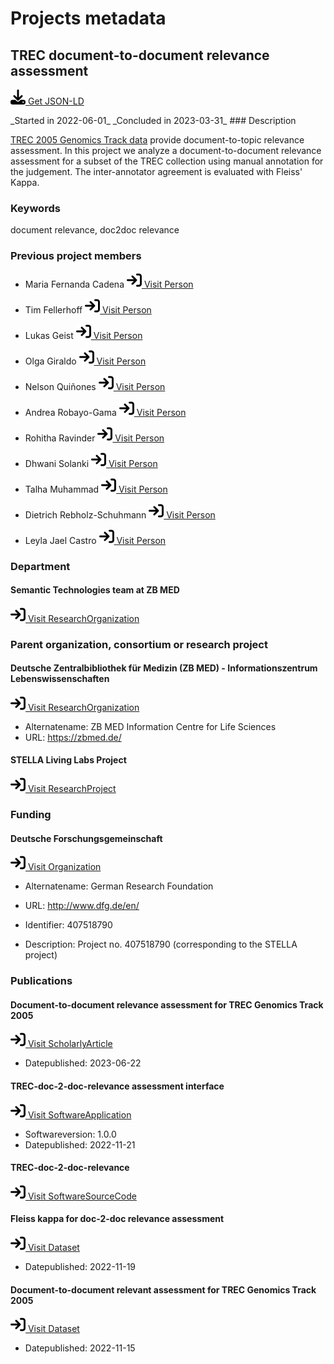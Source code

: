 # Projects metadata

## TREC document-to-document relevance assessment

<p><img src = "/images/get.svg" alt="Get JSON-LD"/><a href="https://raw.githubusercontent.com/zbmed-semtec/zbmed-semtec.github.io/main/metadata\projects\2022_TREC_doc2doc.json" target="_blank"> Get JSON-LD</a></p>
_Started in 2022-06-01_
_Concluded in 2023-03-31_
### Description

[TREC 2005 Genomics Track data](https://trec.nist.gov/data/t14_genomics.html) provide document-to-topic relevance assessment. In this project we analyze a document-to-document relevance assessment for a subset of the TREC collection using manual annotation for the judgement. The inter-annotator agreement is evaluated with Fleiss' Kappa.
### Keywords

document relevance, doc2doc relevance
### Previous project members

-  Maria Fernanda Cadena		<a href="https://orcid.org/0000-0002-5915-8895" target="_blank"><img src = "/images/visit.svg" alt="Visit URL"/> Visit Person</a>

- Tim Fellerhoff		<a href="https://orcid.org/0000-0002-8725-1317" target="_blank"><img src = "/images/visit.svg" alt="Visit URL"/> Visit Person</a>

- Lukas Geist		<a href="https://orcid.org/0000-0002-2910-7982" target="_blank"><img src = "/images/visit.svg" alt="Visit URL"/> Visit Person</a>

- Olga Giraldo		<a href="https://orcid.org/0000-0003-2978-8922" target="_blank"><img src = "/images/visit.svg" alt="Visit URL"/> Visit Person</a>

- Nelson Quiñones		<a href="https://orcid.org/0000-0002-5037-0443" target="_blank"><img src = "/images/visit.svg" alt="Visit URL"/> Visit Person</a>

- Andrea Robayo-Gama		<a href="https://zbmed-semtec.github.io/previous_members/#andrea-robayo-gama" target="_blank"><img src = "/images/visit.svg" alt="Visit URL"/> Visit Person</a>

- Rohitha Ravinder		<a href="https://orcid.org/0009-0004-4484-6283" target="_blank"><img src = "/images/visit.svg" alt="Visit URL"/> Visit Person</a>

- Dhwani Solanki		<a href="https://orcid.org/0009-0004-1529-0095" target="_blank"><img src = "/images/visit.svg" alt="Visit URL"/> Visit Person</a>

- Talha Muhammad		<a href="https://zbmed-semtec.github.io/previous_members/#muhammad-talha" target="_blank"><img src = "/images/visit.svg" alt="Visit URL"/> Visit Person</a>

- Dietrich Rebholz-Schuhmann		<a href="https://orcid.org/0000-0002-1018-0370" target="_blank"><img src = "/images/visit.svg" alt="Visit URL"/> Visit Person</a>

- Leyla Jael Castro		<a href="https://orcid.org/0000-0003-3986-0510" target="_blank"><img src = "/images/visit.svg" alt="Visit URL"/> Visit Person</a>

### Department

#### Semantic Technologies team at ZB MED

<a href="https://zbmed-semtec.github.io/" target="_blank"><img src = "/images/visit.svg" alt="Visit URL"/> Visit ResearchOrganization</a>

### Parent organization, consortium or research project

#### Deutsche Zentralbibliothek für Medizin (ZB MED) - Informationszentrum Lebenswissenschaften

<a href="https://ror.org/0259fwx54" target="_blank"><img src = "/images/visit.svg" alt="Visit URL"/> Visit ResearchOrganization</a>

- Alternatename: ZB MED Information Centre for Life Sciences
- URL: <a href="https://zbmed.de/" target="_blank">https://zbmed.de/</a>

#### STELLA Living Labs Project

<a href="https://stella-project.org/" target="_blank"><img src = "/images/visit.svg" alt="Visit URL"/> Visit ResearchProject</a>

### Funding

#### Deutsche Forschungsgemeinschaft

<a href="https://ror.org/018mejw64" target="_blank"><img src = "/images/visit.svg" alt="Visit URL"/> Visit Organization</a>

- Alternatename: German Research Foundation
- URL: <a href="http://www.dfg.de/en/" target="_blank">http://www.dfg.de/en/</a>

- Identifier: 407518790
- Description: Project no. 407518790 (corresponding to the STELLA project)
### Publications

#### Document-to-document relevance assessment for TREC Genomics Track 2005

<a href="https://ceur-ws.org/Vol-3415/paper-12.pdf" target="_blank"><img src = "/images/visit.svg" alt="Visit URL"/> Visit ScholarlyArticle</a>

- Datepublished: 2023-06-22
#### TREC-doc-2-doc-relevance assessment interface

<a href="https://doi.org/10.5281/zenodo.7341391" target="_blank"><img src = "/images/visit.svg" alt="Visit URL"/> Visit SoftwareApplication</a>

- Softwareversion: 1.0.0
- Datepublished: 2022-11-21
#### TREC-doc-2-doc-relevance

<a href="https://github.com/zbmed-semtec/TREC-doc-2-doc-relevance" target="_blank"><img src = "/images/visit.svg" alt="Visit URL"/> Visit SoftwareSourceCode</a>

#### Fleiss kappa for doc-2-doc relevance assessment

<a href="https://doi.org/10.5281/zenodo.7338056" target="_blank"><img src = "/images/visit.svg" alt="Visit URL"/> Visit Dataset</a>

- Datepublished: 2022-11-19
#### Document-to-document relevant assessment for TREC Genomics Track 2005

<a href="https://doi.org/10.5281/zenodo.7324822" target="_blank"><img src = "/images/visit.svg" alt="Visit URL"/> Visit Dataset</a>

- Datepublished: 2022-11-15


<script type="application/ld+json">
{
  "@context": "https://schema.org/",
  "@id": "https://zbmed-semtec.github.io/projects/2022_TREC_doc2doc",
  "@type": "ResearchProject",
  "name": "TREC document-to-document relevance assessment",
  "foundingDate": "2022-06-01",
  "dissolutionDate": "2023-03-31",
  "description": "[TREC 2005 Genomics Track data](https://trec.nist.gov/data/t14_genomics.html) provide document-to-topic relevance assessment. In this project we analyze a document-to-document relevance assessment for a subset of the TREC collection using manual annotation for the judgement. The inter-annotator agreement is evaluated with Fleiss' Kappa.",
  "keywords": "document relevance, doc2doc relevance",
  "alumni": [
    {
      "@type": "Person",
      "@id": "https://orcid.org/0000-0002-5915-8895",
      "familyName": "Cadena",
      "givenName": " Maria Fernanda"
    },
    {
      "@type": "Person",
      "@id": "https://orcid.org/0000-0002-8725-1317",
      "givenName": "Tim",
      "familyName": "Fellerhoff"
    },
    {
      "@type": "Person",
      "@id": "https://orcid.org/0000-0002-2910-7982",
      "givenName": "Lukas",
      "familyName": "Geist"
    },
    {
      "@type": "Person",
      "@id": "https://orcid.org/0000-0003-2978-8922",
      "givenName": "Olga",
      "familyName": "Giraldo"
    },
    {
      "@type": "Person",
      "@id": "https://orcid.org/0000-0002-5037-0443",
      "givenName": "Nelson",
      "familyName": "Qui\u00f1ones"
    },
    {
      "@type": "Person",
      "@id": "https://zbmed-semtec.github.io/previous_members/#andrea-robayo-gama",
      "familyName": "Robayo-Gama",
      "givenName": "Andrea"
    },
    {
      "@type": "Person",
      "@id": "https://orcid.org/0009-0004-4484-6283",
      "givenName": "Rohitha",
      "familyName": "Ravinder"
    },
    {
      "@type": "Person",
      "@id": "https://orcid.org/0009-0004-1529-0095",
      "givenName": "Dhwani",
      "familyName": "Solanki"
    },
    {
      "@type": "Person",
      "@id": "https://zbmed-semtec.github.io/previous_members/#muhammad-talha",
      "familyName": "Muhammad",
      "givenName": "Talha"
    },
    {
      "@type": "Person",
      "@id": "https://orcid.org/0000-0002-1018-0370",
      "givenName": "Dietrich",
      "familyName": "Rebholz-Schuhmann"
    },
    {
      "@type": "Person",
      "@id": "https://orcid.org/0000-0003-3986-0510",
      "givenName": "Leyla Jael",
      "familyName": "Castro"
    }
  ],
  "department": {
    "@type": "ResearchOrganization",
    "@id": "https://zbmed-semtec.github.io/",
    "name": "Semantic Technologies team at ZB MED"
  },
  "parentOrganization": [
    {
      "@type": "ResearchOrganization",
      "@id": "https://ror.org/0259fwx54",
      "name": "Deutsche Zentralbibliothek f\u00fcr Medizin (ZB MED) - Informationszentrum Lebenswissenschaften",
      "alternateName": "ZB MED Information Centre for Life Sciences",
      "url": "https://zbmed.de/"
    },
    {
      "@type": "ResearchProject",
      "@id": "https://stella-project.org/",
      "name": "STELLA Living Labs Project"
    }
  ],
  "funding": [
    {
      "@type": "Grant",
      "funder": {
        "@type": "Organization",
        "@id": "https://ror.org/018mejw64",
        "name": "Deutsche Forschungsgemeinschaft",
        "alternateName": "German Research Foundation",
        "url": "http://www.dfg.de/en/"
      },
      "identifier": "407518790",
      "description": "Project no. 407518790 (corresponding to the STELLA project)"
    }
  ],
  "knowsAbout": [
    {
      "@type": "ScholarlyArticle",
      "@id": "https://ceur-ws.org/Vol-3415/paper-12.pdf",
      "name": "Document-to-document relevance assessment for TREC Genomics Track 2005",
      "datePublished": "2023-06-22"
    },
    {
      "@type": "SoftwareApplication",
      "@id": "https://doi.org/10.5281/zenodo.7341391",
      "name": "TREC-doc-2-doc-relevance assessment interface",
      "softwareVersion": "1.0.0",
      "datePublished": "2022-11-21"
    },
    {
      "@type": "SoftwareSourceCode",
      "@id": "https://github.com/zbmed-semtec/TREC-doc-2-doc-relevance",
      "name": "TREC-doc-2-doc-relevance"
    },
    {
      "@type": "Dataset",
      "@id": "https://doi.org/10.5281/zenodo.7338056",
      "name": "Fleiss kappa for doc-2-doc relevance assessment",
      "datePublished": "2022-11-19"
    },
    {
      "@type": "Dataset",
      "@id": "https://doi.org/10.5281/zenodo.7324822",
      "name": "Document-to-document relevant assessment for TREC Genomics Track 2005",
      "datePublished": "2022-11-15"
    }
  ]
}
</script>

